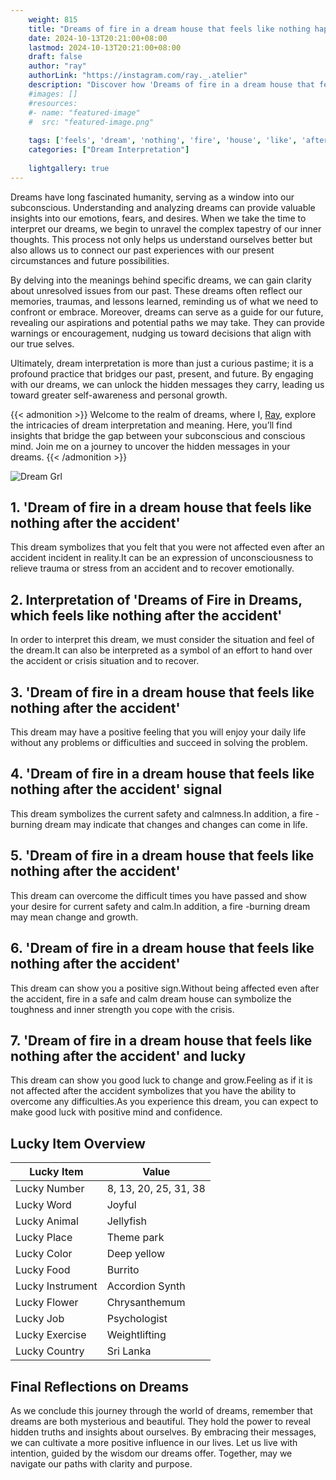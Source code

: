 ```yaml
---
    weight: 815
    title: "Dreams of fire in a dream house that feels like nothing happened after the accident"  # Assuming 'title' column exists
    date: 2024-10-13T20:21:00+08:00
    lastmod: 2024-10-13T20:21:00+08:00
    draft: false
    author: "ray"
    authorLink: "https://instagram.com/ray._.atelier"
    description: "Discover how 'Dreams of fire in a dream house that feels like nothing happened after the accident' can interpret your future and uncover its significant meanings in your life."
    #images: []
    #resources:
    #- name: "featured-image"
    #  src: "featured-image.png"
    
    tags: ['feels', 'dream', 'nothing', 'fire', 'house', 'like', 'after', 'Dreams', 'that', 'happened', 'accident']
    categories: ["Dream Interpretation"]
    
    lightgallery: true
---
```

    
Dreams have long fascinated humanity, serving as a window into our subconscious. Understanding and analyzing dreams can provide valuable insights into our emotions, fears, and desires. When we take the time to interpret our dreams, we begin to unravel the complex tapestry of our inner thoughts. This process not only helps us understand ourselves better but also allows us to connect our past experiences with our present circumstances and future possibilities.

By delving into the meanings behind specific dreams, we can gain clarity about unresolved issues from our past. These dreams often reflect our memories, traumas, and lessons learned, reminding us of what we need to confront or embrace. Moreover, dreams can serve as a guide for our future, revealing our aspirations and potential paths we may take. They can provide warnings or encouragement, nudging us toward decisions that align with our true selves.

Ultimately, dream interpretation is more than just a curious pastime; it is a profound practice that bridges our past, present, and future. By engaging with our dreams, we can unlock the hidden messages they carry, leading us toward greater self-awareness and personal growth.

{{< admonition >}}
Welcome to the realm of dreams, where I, [Ray](https://instagram.com/ray._.atelier), explore the intricacies of dream interpretation and meaning. Here, you’ll find insights that bridge the gap between your subconscious and conscious mind. Join me on a journey to uncover the hidden messages in your dreams.
{{< /admonition >}}

![Dream Grl](https://cdn.pixabay.com/photo/2017/11/02/03/35/gothic-2910057_1280.jpg "Dream Grl")

## 1. 'Dream of fire in a dream house that feels like nothing after the accident'
This dream symbolizes that you felt that you were not affected even after an accident incident in reality.It can be an expression of unconsciousness to relieve trauma or stress from an accident and to recover emotionally.

## 2. Interpretation of 'Dreams of Fire in Dreams, which feels like nothing after the accident'
In order to interpret this dream, we must consider the situation and feel of the dream.It can also be interpreted as a symbol of an effort to hand over the accident or crisis situation and to recover.

## 3. 'Dream of fire in a dream house that feels like nothing after the accident'
This dream may have a positive feeling that you will enjoy your daily life without any problems or difficulties and succeed in solving the problem.

## 4. 'Dream of fire in a dream house that feels like nothing after the accident' signal
This dream symbolizes the current safety and calmness.In addition, a fire -burning dream may indicate that changes and changes can come in life.

## 5. 'Dream of fire in a dream house that feels like nothing after the accident'
This dream can overcome the difficult times you have passed and show your desire for current safety and calm.In addition, a fire -burning dream may mean change and growth.

## 6. 'Dream of fire in a dream house that feels like nothing after the accident'
This dream can show you a positive sign.Without being affected even after the accident, fire in a safe and calm dream house can symbolize the toughness and inner strength you cope with the crisis.

## 7. 'Dream of fire in a dream house that feels like nothing after the accident' and lucky
This dream can show you good luck to change and grow.Feeling as if it is not affected after the accident symbolizes that you have the ability to overcome any difficulties.As you experience this dream, you can expect to make good luck with positive mind and confidence.

## Lucky Item Overview
| Lucky Item          | Value              |
|---------------|--------------------|
| Lucky Number        | 8, 13, 20, 25, 31, 38  |
| Lucky Word          | Joyful |
| Lucky Animal        | Jellyfish |
| Lucky Place         | Theme park     |
| Lucky Color         | Deep yellow     |
| Lucky Food          | Burrito      |
| Lucky Instrument    | Accordion Synth |
| Lucky Flower        | Chrysanthemum    |
| Lucky Job           | Psychologist       |
| Lucky Exercise      | Weightlifting  |
| Lucky Country       | Sri Lanka    |


##  Final Reflections on Dreams

As we conclude this journey through the world of dreams, remember that dreams are both mysterious and beautiful. They hold the power to reveal hidden truths and insights about ourselves. By embracing their messages, we can cultivate a more positive influence in our lives. Let us live with intention, guided by the wisdom our dreams offer. Together, may we navigate our paths with clarity and purpose.
